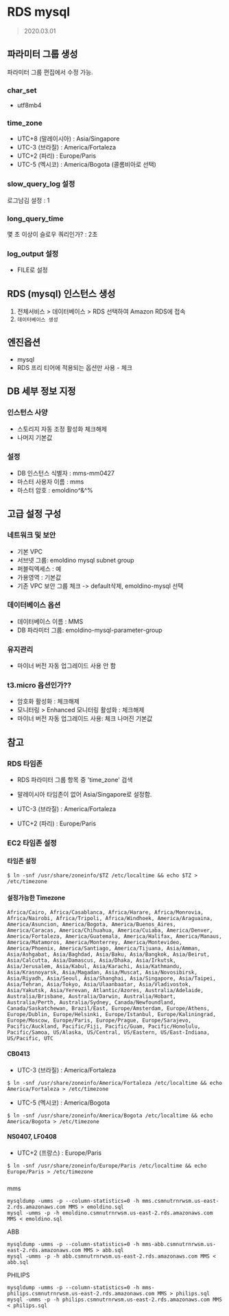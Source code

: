 # RDS mysql
> 2020.03.01


## 파라미터 그룹 생성 
파라미터 그룹 편집에서 수정 가능.

### char_set
- utf8mb4

### time_zone
- UTC+8 (말레이시아) : Asia/Singapore
- UTC-3 (브라질) : America/Fortaleza
- UTC+2 (파리) : Europe/Paris
- UTC-5 (멕시코) : America/Bogota (콜롬비아로 선택)


### slow_query_log 설정
로그남김 설정 : 1

### long_query_time
몇 초 이상이 슬로우 쿼리인가? : 2초

### log_output 설정
- FILE로 설정




## RDS (mysql) 인스턴스 생성 
1. 전체서비스 > 데이터베이스 > RDS 선택하여 Amazon RDS에 접속 
2. `데이터베이스 생성`

## 엔진옵션
- mysql
- RDS 프리 티어에 적용되는 옵션만 사용 - 체크

## DB 세부 정보 지정
### 인스턴스 사양
- 스토리지 자동 조정 활성화 체크해제
- 나머지 기본값
### 설정
- DB 인스턴스 식별자 : mms-mm0427
- 마스터 사용자 이름 : mms
- 마스터 암호 : emoldino^&^%

## 고급 설정 구성
### 네트워크 및 보안
- 기본 VPC
- 서브넷 그룹: emoldino mysql subnet group
- 퍼블릭엑세스 : 예
- 가용영역 : 기본값
- 기존 VPC 보안 그룹 체크 -> default삭제, emoldino-mysql 선택

### 데이터베이스 옵션
- 데이터베이스 이름 : MMS
- DB 파라미터 그룹: emoldino-mysql-parameter-group

### 유지관리
- 마이너 버전 자동 업그레이드 사용 안 함

### t3.micro 옵션인가??  
- 암호화 활성화 : 체크해제
- 모니터링 > Enhanced 모니터링 활성화 : 체크해제 
- 마이너 버전 자동 업그레이드 사용: 체크 
나머진 기본값


## 참고
### RDS 타임존 
- RDS 파라미터 그룹 항목 중 'time_zone' 검색 
- 말레이시아 타임존이 없어 Asia/Singapore로 설정함. 

- UTC-3 (브라질) : America/Fortaleza
- UTC+2 (파리) : Europe/Paris






### EC2 타임존 설정 
#### 타임존 설정 
```shell
$ ln -snf /usr/share/zoneinfo/$TZ /etc/localtime && echo $TZ > /etc/timezone

```

#### 설정가능한 Timezone
```
Africa/Cairo, Africa/Casablanca, Africa/Harare, Africa/Monrovia, Africa/Nairobi, Africa/Tripoli, Africa/Windhoek, America/Araguaina, America/Asuncion, America/Bogota, America/Buenos_Aires, America/Caracas, America/Chihuahua, America/Cuiaba, America/Denver, America/Fortaleza, America/Guatemala, America/Halifax, America/Manaus, America/Matamoros, America/Monterrey, America/Montevideo, America/Phoenix, America/Santiago, America/Tijuana, Asia/Amman, Asia/Ashgabat, Asia/Baghdad, Asia/Baku, Asia/Bangkok, Asia/Beirut, Asia/Calcutta, Asia/Damascus, Asia/Dhaka, Asia/Irkutsk, Asia/Jerusalem, Asia/Kabul, Asia/Karachi, Asia/Kathmandu, Asia/Krasnoyarsk, Asia/Magadan, Asia/Muscat, Asia/Novosibirsk, Asia/Riyadh, Asia/Seoul, Asia/Shanghai, Asia/Singapore, Asia/Taipei, Asia/Tehran, Asia/Tokyo, Asia/Ulaanbaatar, Asia/Vladivostok, Asia/Yakutsk, Asia/Yerevan, Atlantic/Azores, Australia/Adelaide, Australia/Brisbane, Australia/Darwin, Australia/Hobart, Australia/Perth, Australia/Sydney, Canada/Newfoundland, Canada/Saskatchewan, Brazil/East, Europe/Amsterdam, Europe/Athens, Europe/Dublin, Europe/Helsinki, Europe/Istanbul, Europe/Kaliningrad, Europe/Moscow, Europe/Paris, Europe/Prague, Europe/Sarajevo, Pacific/Auckland, Pacific/Fiji, Pacific/Guam, Pacific/Honolulu, Pacific/Samoa, US/Alaska, US/Central, US/Eastern, US/East-Indiana, US/Pacific, UTC
```

#### CB0413
- UTC-3 (브라질) : America/Fortaleza
```shell
$ ln -snf /usr/share/zoneinfo/America/Fortaleza /etc/localtime && echo America/Fortaleza > /etc/timezone
```

- UTC-5 (멕시코) : America/Bogota
```shell
$ ln -snf /usr/share/zoneinfo/America/Bogota /etc/localtime && echo America/Bogota > /etc/timezone
```

#### NS0407, LF0408 
- UTC+2 (프랑스) : Europe/Paris
```shell
$ ln -snf /usr/share/zoneinfo/Europe/Paris /etc/localtime && echo Europe/Paris > /etc/timezone

```


###
mms
```
mysqldump -umms -p --column-statistics=0 -h mms.csmnutrnrwsm.us-east-2.rds.amazonaws.com MMS > emoldino.sql
mysql -umms -p -h emoldino.csmnutrnrwsm.us-east-2.rds.amazonaws.com MMS < emoldino.sql
```

ABB
```
mysqldump -umms -p --column-statistics=0 -h mms-abb.csmnutrnrwsm.us-east-2.rds.amazonaws.com MMS > abb.sql
mysql -umms -p -h abb.csmnutrnrwsm.us-east-2.rds.amazonaws.com MMS < abb.sql
```

PHILIPS
```
mysqldump -umms -p --column-statistics=0 -h mms-philips.csmnutrnrwsm.us-east-2.rds.amazonaws.com MMS > philips.sql
mysql -umms -p -h philips.csmnutrnrwsm.us-east-2.rds.amazonaws.com MMS < philips.sql
```

